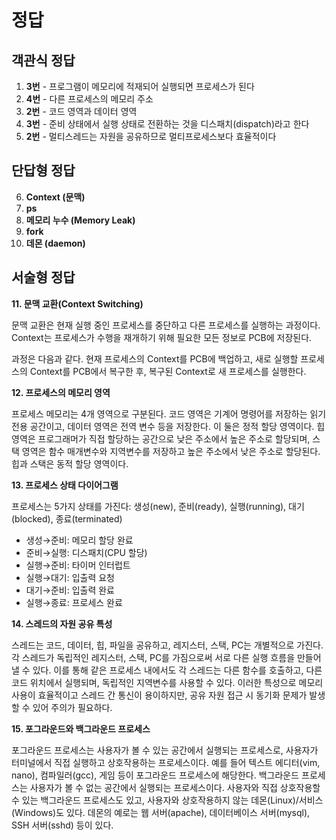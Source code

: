 # 정답

## 객관식 정답

1. **3번** - 프로그램이 메모리에 적재되어 실행되면 프로세스가 된다
2. **4번** - 다른 프로세스의 메모리 주소
3. **2번** - 코드 영역과 데이터 영역
4. **3번** - 준비 상태에서 실행 상태로 전환하는 것을 디스패치(dispatch)라고 한다
5. **2번** - 멀티스레드는 자원을 공유하므로 멀티프로세스보다 효율적이다

## 단답형 정답

6. **Context (문맥)**
7. **ps**
8. **메모리 누수 (Memory Leak)**
9. **fork**
10. **데몬 (daemon)**

## 서술형 정답

**11. 문맥 교환(Context Switching)**

문맥 교환은 현재 실행 중인 프로세스를 중단하고 다른 프로세스를 실행하는 과정이다. Context는 프로세스가 수행을 재개하기 위해 필요한 모든 정보로 PCB에 저장된다.

과정은 다음과 같다. 현재 프로세스의 Context를 PCB에 백업하고, 새로 실행할 프로세스의 Context를 PCB에서 복구한 후, 복구된 Context로 새 프로세스를 실행한다.

**12. 프로세스의 메모리 영역**

프로세스 메모리는 4개 영역으로 구분된다. 코드 영역은 기계어 명령어를 저장하는 읽기 전용 공간이고, 데이터 영역은 전역 변수 등을 저장한다. 이 둘은 정적 할당 영역이다. 힙 영역은 프로그래머가 직접 할당하는 공간으로 낮은 주소에서 높은 주소로 할당되며, 스택 영역은 함수 매개변수와 지역변수를 저장하고 높은 주소에서 낮은 주소로 할당된다. 힙과 스택은 동적 할당 영역이다.

**13. 프로세스 상태 다이어그램**

프로세스는 5가지 상태를 가진다: 생성(new), 준비(ready), 실행(running), 대기(blocked), 종료(terminated)

- 생성→준비: 메모리 할당 완료
- 준비→실행: 디스패치(CPU 할당)
- 실행→준비: 타이머 인터럽트
- 실행→대기: 입출력 요청
- 대기→준비: 입출력 완료
- 실행→종료: 프로세스 완료

**14. 스레드의 자원 공유 특성**

스레드는 코드, 데이터, 힙, 파일을 공유하고, 레지스터, 스택, PC는 개별적으로 가진다.
각 스레드가 독립적인 레지스터, 스택, PC를 가짐으로써 서로 다른 실행 흐름을 만들어낼 수 있다. 이를 통해 같은 프로세스 내에서도 각 스레드는 다른 함수를 호출하고, 다른 코드 위치에서 실행되며, 독립적인 지역변수를 사용할 수 있다.
이러한 특성으로 메모리 사용이 효율적이고 스레드 간 통신이 용이하지만, 공유 자원 접근 시 동기화 문제가 발생할 수 있어 주의가 필요하다.

**15. 포그라운드와 백그라운드 프로세스**

포그라운드 프로세스는 사용자가 볼 수 있는 공간에서 실행되는 프로세스로, 사용자가 터미널에서 직접 실행하고 상호작용하는 프로세스이다. 예를 들어 텍스트 에디터(vim, nano), 컴파일러(gcc), 게임 등이 포그라운드 프로세스에 해당한다.
백그라운드 프로세스는 사용자가 볼 수 없는 공간에서 실행되는 프로세스이다. 사용자와 직접 상호작용할 수 있는 백그라운드 프로세스도 있고, 사용자와 상호작용하지 않는 데몬(Linux)/서비스(Windows)도 있다. 데몬의 예로는 웹 서버(apache), 데이터베이스 서버(mysql), SSH 서버(sshd) 등이 있다.
